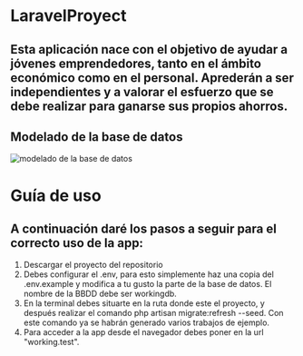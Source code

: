 # LaravelProyect

## Esta aplicación nace con el objetivo de ayudar a jóvenes emprendedores, tanto en el ámbito económico como en el personal. Aprederán a ser independientes y a valorar el esfuerzo que se debe realizar para ganarse sus propios ahorros.

## Modelado de la base de datos
![modelado de la base de datos](resources/images/BD_LaravelProject.png)

# Guía de uso

## A continuación daré los pasos a seguir para el correcto uso de la app:

1. Descargar el proyecto del repositorio
2. Debes configurar el .env, para esto simplemente haz una copia del .env.example y modifica a tu gusto la parte de la base de datos. El nombre de la BBDD debe ser workingdb.
3. En la terminal debes situarte en la ruta donde este el proyecto, y después realizar el comando php artisan migrate:refresh --seed. Con este comando ya se habrán generado varios trabajos de ejemplo.
4. Para acceder a la app desde el navegador debes poner en la url "working.test".
